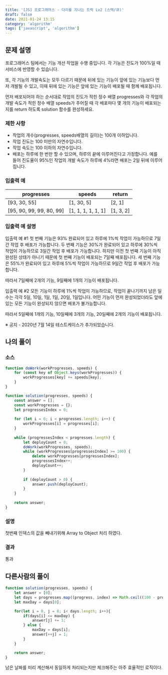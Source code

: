 ```yaml
---
title: '[JS] 프로그래머스 - 다리를 지나는 트럭 Lv2 (스택/큐)'
draft: false
date: 2021-01-24 13:15
category: 'algorithm'
tags: ['javascript', 'algorithm']
---
```


## 문제 설명

프로그래머스 팀에서는 기능 개선 작업을 수행 중입니다. 각 기능은 진도가 100%일 때 서비스에 반영할 수 있습니다.

또, 각 기능의 개발속도는 모두 다르기 때문에 뒤에 있는 기능이 앞에 있는 기능보다 먼저 개발될 수 있고, 이때 뒤에 있는 기능은 앞에 있는 기능이 배포될 때 함께 배포됩니다.

먼저 배포되어야 하는 순서대로 작업의 진도가 적힌 정수 배열 progresses와 각 작업의 개발 속도가 적힌 정수 배열 speeds가 주어질 때 각 배포마다 몇 개의 기능이 배포되는지를 return 하도록 solution 함수를 완성하세요.

### 제한 사항

- 작업의 개수(progresses, speeds배열의 길이)는 100개 이하입니다.
- 작업 진도는 100 미만의 자연수입니다.
- 작업 속도는 100 이하의 자연수입니다.
- 배포는 하루에 한 번만 할 수 있으며, 하루의 끝에 이루어진다고 가정합니다. 예를 들어 진도율이 95%인 작업의 개발 속도가 하루에 4%라면 배포는 2일 뒤에 이루어집니다.

### 입출력 예

| progresses               | speeds             | return    |
| ------------------------ | ------------------ | --------- |
| [93, 30, 55]             | [1, 30, 5]         | [2, 1]    |
| [95, 90, 99, 99, 80, 99] | [1, 1, 1, 1, 1, 1] | [1, 3, 2] |

### 입출력 예 설명

입출력 예 #1
첫 번째 기능은 93% 완료되어 있고 하루에 1%씩 작업이 가능하므로 7일간 작업 후 배포가 가능합니다.
두 번째 기능은 30%가 완료되어 있고 하루에 30%씩 작업이 가능하므로 3일간 작업 후 배포가 가능합니다. 하지만 이전 첫 번째 기능이 아직 완성된 상태가 아니기 때문에 첫 번째 기능이 배포되는 7일째 배포됩니다.
세 번째 기능은 55%가 완료되어 있고 하루에 5%씩 작업이 가능하므로 9일간 작업 후 배포가 가능합니다.

따라서 7일째에 2개의 기능, 9일째에 1개의 기능이 배포됩니다.

입출력 예 #2
모든 기능이 하루에 1%씩 작업이 가능하므로, 작업이 끝나기까지 남은 일수는 각각 5일, 10일, 1일, 1일, 20일, 1일입니다. 어떤 기능이 먼저 완성되었더라도 앞에 있는 모든 기능이 완성되지 않으면 배포가 불가능합니다.

따라서 5일째에 1개의 기능, 10일째에 3개의 기능, 20일째에 2개의 기능이 배포됩니다.

※ 공지 - 2020년 7월 14일 테스트케이스가 추가되었습니다.



## 나의 풀이

### 소스

```js
function doWork(workProgresses, speeds) {
    for (const key of Object.keys(workProgresses)) {
        workProgresses[key] += speeds[key];
    }
}

function solution(progresses, speeds) {
    const answer = [];
    const workProgresses = {};
    let progressesIndex = 0;
    
    for (let i = 0; i < progresses.length; i++) {
        workProgresses[i] = progresses[i];
    }
        
    while (progressesIndex < progresses.length) {
        let deployCount = 0;
        doWork(workProgresses, speeds);
        while (workProgresses[progressesIndex] >= 100) {
            delete workProgresses[progressesIndex];
            progressesIndex++;
            deployCount++;
        }
        
        if (deployCount > 0) {
            answer.push(deployCount);
        }
    }
    
    return answer;
}
```

### 설명

첫번째 인덱스의 값을 빼내기위해 Array to Object 처리 하였다.



### 결과

통과



## 다른사람의 풀이

```js
function solution(progresses, speeds) {
    let answer = [0];
    let days = progresses.map((progress, index) => Math.ceil((100 - progress) / speeds[index]));
    let maxDay = days[0];

    for(let i = 0, j = 0; i< days.length; i++){
        if(days[i] <= maxDay) {
            answer[j] += 1;
        } else {
            maxDay = days[i];
            answer[++j] = 1;
        }
    }

    return answer;
}
```

남은 날짜를 미리 계산해서 동일하게 처리되는지만 체크해주는 아주 효율적인 로직이다.

